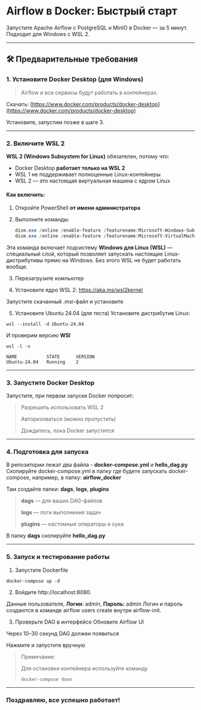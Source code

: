 # Airflow в Docker: Быстрый старт

Запустите Apache Airflow с PostgreSQL и MinIO в Docker — за 5 минут.  
Подходит для Windows с WSL 2.

---

## 🛠 Предварительные требования

### 1. Установите Docker Desktop (для Windows)

> Airflow и все сервисы будут работать в контейнерах.

Скачать: [https://www.docker.com/products/docker-desktop](https://www.docker.com/products/docker-desktop)

Установите, запустим позже в шаге 3.

---

### 2. Включите WSL 2

**WSL 2 (Windows Subsystem for Linux)** обязателен, потому что:
- Docker Desktop **работает только на WSL 2**
- WSL 1 не поддерживает полноценные Linux-контейнеры
- WSL 2 — это настоящая виртуальная машина с ядром Linux

#### Как включить:

1. Откройте PowerShell **от имени администратора**

2. Выполните команды:

   ```powershell
   dism.exe /online /enable-feature /featurename:Microsoft-Windows-Subsystem-Linux /all /norestart
   dism.exe /online /enable-feature /featurename:Microsoft-VirtualMachinePlatform /all /norestart
   ```
   
Эта команда включает подсистему **Windows для Linux (WSL)** — специальный слой, который позволяет запускать настоящие Linux-дистрибутивы прямо на Windows.
Без этого WSL не будет работать вообще.

3. Перезагрузите компьютер

4. Установите ядро WSL 2: https://aka.ms/wsl2kernel

Запустите скачанный .msi-файл и установите

5. Установите Ubuntu 24.04 (для теста)
Установите дистрибутив Linux:

```
wsl --install -d Ubuntu-24.04
```

И проверим версию **WSl**

```
wsl -l -v
```

```
NAME           STATE      VERSION
Ubuntu-24.04   Running    2
```

---

### 3. Запустите Docker Desktop
Запустите, при первом запуске Docker попросит:

> Разрешить использовать WSL 2
>
> Авторизоваться (можно пропустить)
>
> Дождитесь, пока Docker запустится

---

### 4. Подготовка для запуска
В репозитории лежат два файла - **docker-compose.yml** и **hello_dag.py**
Скопируйте docker-compose.yml в папку где будете запускать docker-compose, например, в папку: **airflow_docker**


Там создайте папки: **dags**, **logs**, **plugins**

> **dags** — для ваших DAG-файлов
>
> **logs** — логи выполнения задач
>
> **plugins** — кастомные операторы и хуки

В папку **dags** скопируйте **hello_dag.py**

---

### 5. Запуск и тестирование работы

1. Запустите Dockerfile

```
docker-compose up -d
```

2. Войдите http://localhost:8080. 
 
Данные пользователя, **Логин**: admin, **Пароль:** admin
Логин и пароль создаются в команде airflow users create внутри airflow-init. 

3. Проверьте DAG в интерфейсе
Обновите Airflow UI

Через 10–30 секунд DAG должен появиться

Нажмите и запустите вручную

> Примечание:
>
> Для остановки контейнера используйте команду
>
> ```docker-compose down```

---

### **Поздравляю, все успешно работает!**

